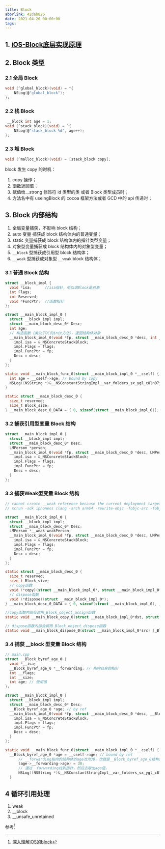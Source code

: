 ```yaml
---
title: Block
abbrlink: 42dab826
date: 2021-04-20 00:00:00
tags:
---
```


## 1. [iOS-Block底层实现原理](https://limeng99.club/learning/2020/05/25/iOS-Block%E5%BA%95%E5%B1%82%E5%AE%9E%E7%8E%B0%E5%8E%9F%E7%90%86.html)

## 2. Block 类型

### 2.1 全局 Block

```c
void (^global_block)(void) = ^{
    NSLog(@"global_block");
};
```

### 2.2 栈 Block

```c
 __block int age = 1;
void (^stack_block)(void) = ^{
    NSLog(@"stack_block %d", age++);
};
```

### 2.3 堆 Block

```c
void (^malloc_block)(void) = [stack_block copy];
```

block 发生 copy 的时机：

1. copy 操作；
2. 函数返回值；
3. 赋值给__strong 修饰符 id 类型的类 或者 Block 类型成员时；
4. 方法名中有 useingBlock 的 cocoa 框架方法或者 GCD 中的 api 传递时；

## 3. Block 内部结构

1. 全局变量捕获，不影响 block 结构；
2. auto 变量 捕获成 block 结构体内的普通变量；
3. static 变量捕获成 block 结构体内的指针类型变量；
4. 对象型变量捕获成 block 结构体内的对象型变量；
5. `__block` 型捕获成引用型 block 结构体；
6. `__weak` 型捕获成对象型 `__weak` block 结构体；

### 3.1 普通 Block 结构

```c
struct __block_impl {
  void *isa;      //isa指针，所以说Block是对象
  int Flags;
  int Reserved;
  void *FuncPtr;  //函数指针
};

struct __main_block_impl_0 {
  struct __block_impl impl;
  struct __main_block_desc_0* Desc;
  int age;
  // 构造函数（类似于OC的init方法），返回结构体对象
  __main_block_impl_0(void *fp, struct __main_block_desc_0 *desc, int _age, int flags=0) : age(_age) {
    impl.isa = &_NSConcreteStackBlock;
    impl.Flags = flags;
    impl.FuncPtr = fp;
    Desc = desc;
  }
};

static void __main_block_func_0(struct __main_block_impl_0 *__cself) {
  int age = __cself->age; // bound by copy
  NSLog((NSString *)&__NSConstantStringImpl__var_folders_sx_ygl_c8ln07jdwrz6w5rgbq8m0000gn_T_blcok_8142ea_mi_0, age);
}

static struct __main_block_desc_0 {
  size_t reserved;
  size_t Block_size;
} __main_block_desc_0_DATA = { 0, sizeof(struct __main_block_impl_0)};
```

### 3.2 捕获引用型变量 Block 结构

```c
struct __main_block_impl_0 {
  struct __block_impl impl;
  struct __main_block_desc_0* Desc;
  LMPerson *person;
  __main_block_impl_0(void *fp, struct __main_block_desc_0 *desc, LMPerson *_person, int flags=0) : person(_person) {
    impl.isa = &_NSConcreteStackBlock;
    impl.Flags = flags;
    impl.FuncPtr = fp;
    Desc = desc;
  }
};
```

### 3.3 捕获Weak型变量 Block 结构

```c
// cannot create __weak reference because the current deployment target does not support weak references 报错时使用一下命令
// xcrun -sdk iphoneos clang -arch arm64 -rewrite-objc -fobjc-arc -fobjc-runtime=ios-8.0.0 main.m

struct __main_block_impl_0 {
  struct __block_impl impl;
  struct __main_block_desc_0* Desc;
  LMPerson *__weak weakPerson;
  __main_block_impl_0(void *fp, struct __main_block_desc_0 *desc, LMPerson *__weak _weakPerson, int flags=0) : weakPerson(_weakPerson) {
    impl.isa = &_NSConcreteStackBlock;
    impl.Flags = flags;
    impl.FuncPtr = fp;
    Desc = desc;
  }
};

static struct __main_block_desc_0 {
  size_t reserved;
  size_t Block_size;
  // copy函数
  void (*copy)(struct __main_block_impl_0*, struct __main_block_impl_0*);
  // dispose函数
  void (*dispose)(struct __main_block_impl_0*);
} __main_block_desc_0_DATA = { 0, sizeof(struct __main_block_impl_0), __main_block_copy_0, __main_block_dispose_0};

//copy函数内部会调用_Block_object_assign函数
static void __main_block_copy_0(struct __main_block_impl_0*dst, struct __main_block_impl_0*src) {_Block_object_assign((void*)&dst->weakPerson, (void*)src->weakPerson, 3/*BLOCK_FIELD_IS_OBJECT*/);}

// dispose函数内部会调用_Block_object_dispose函数
static void __main_block_dispose_0(struct __main_block_impl_0*src) {_Block_object_dispose((void*)src->weakPerson, 3/*BLOCK_FIELD_IS_OBJECT*/);}
```

### 3.4 捕获 __block 型变量 Block 结构

```c
// main.cpp
struct __Block_byref_age_0 {
  void *__isa;
  __Block_byref_age_0 *__forwarding; // 指向自身的指针
  int __flags;
  int __size;
  int age; // 使用值
};

struct __main_block_impl_0 {
  struct __block_impl impl;
  struct __main_block_desc_0* Desc;
  __Block_byref_age_0 *age; // by ref
  __main_block_impl_0(void *fp, struct __main_block_desc_0 *desc, __Block_byref_age_0 *_age, int flags=0) : age(_age->__forwarding) {
    impl.isa = &_NSConcreteStackBlock;
    impl.Flags = flags;
    impl.FuncPtr = fp;
    Desc = desc;
  }
};

static void __main_block_func_0(struct __main_block_impl_0 *__cself) {
  __Block_byref_age_0 *age = __cself->age; // bound by ref
      // __forwarding指向的结构体的age改为30，也就是__Block_byref_age_0结构体age本身的age的值修改为30
      (age->__forwarding->age) = 30;
      // 通过__forwarding找到指针，然后去取出age值。
      NSLog((NSString *)&__NSConstantStringImpl__var_folders_sx_ygl_c8ln07jdwrz6w5rgbq8m0000gn_T_main_5da7ea_mi_0, (age->__forwarding->age));
  }
```

## 4 循环引用处理

1. weak
2. __block
3. __unsafe_unretained

参考[^深入理解iOS的block]
[^深入理解iOS的block]: [深入理解iOS的block](<https://juejin.cn/post/6844903893176958983#heading-37>)
